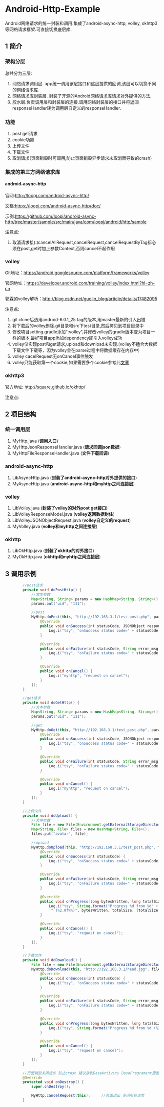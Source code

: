 # Android-Http-Example
Android网络请求的统一封装和调用.集成了android-async-http, volley, okhttp3等网络请求框架.可直接切换底层库.

## 1 简介

### 架构分层

总共分为三层:
1. 网络请求调用层. app统一调用该层接口和这层提供的回调,该层可以切换不同的网络请求库.
1. 网络请求库封装层. 封装了开源的Android网络请求库请求对外提供的方法.
1. 胶水层.负责调用层和封装层的连接.调用网络封装层的接口并将返回responseHandler转为调用层自定义的responseHandler.

### 功能
1. post get请求
1. cookie功能
1. 上传文件
1. 下载文件
1. 取消请求(页面销毁时可调用,防止页面销毁异步请求未取消而导致的crash)

### 集成的第三方网络请求库

#### android-async-http

官网:http://loopj.com/android-async-http/

文档:https://loopj.com/android-async-http/doc/

示例:https://github.com/loopj/android-async-http/tree/master/sample/src/main/java/com/loopj/android/http/sample

注意点:

1. 取消请求接口cancelAllRequest,cancelRequest,cancelRequestByTag都必须在post,get时加上参数Context,否则cancel不起作用

### volley

Git地址：https://android.googlesource.com/platform/frameworks/volley

官网地址：https://developer.android.com/training/volley/index.html?hl=zh-cn

郭霖的volley解析：http://blog.csdn.net/guolin_blog/article/details/17482095

注意点:

1. git clone后选用android-6.0.1_25 tag的版本,用master最新的引入出错
1. 将下载后的volley删除.git目录和src下test目录,然后拷贝到项目目录中
1. 修改项目setting.gradle添加":volley",并修改volley的gradle版本变为项目一样的版本,最好项目app添加dependency即引入volley成功
1. volley仅实现post和get请求,upload和download未实现.(volley不适合大数据下载文件下载等，因为volley会在parse过程中将数据缓存在内存中)
1. volley cacelRequest无onCancel事件触发
1. volley只能获取第一个cookie,如果需要多个cookie参考此[文章](http://www.w2bc.com/article/31961)

### okhttp3

官方地址: http://square.github.io/okhttp/

注意点:

## 2 项目结构

### 统一调用层
1. MyHttp.java     (**调用入口**)
1. MyHttpJsonResponseHandler.java      (**请求回调json数据**)
1. MyHttpFileResponseHandler.java      (**文件下载回调**)

### android-async-http
1. LibAsyncHttp.java   (**封装了android-async-http对外提供的接口**)
1. MyAsyncHttp.java    (**android-async-http和myhttp之间连接层**)

### volley
1. LibVolley.java  (**封装了volley的对外post get接口**)
1. LibVolleyResponseModel.java  (**volley返回数据封住**)
1. LibVolleyJSONObjectRequest.java     (**volley自定义的request**)
1. MyVolley.java     (**volley和myhttp之间连接层**)

### okhttp
1. LibOkHttp.java   (**封装了okhttp的对外接口**)
1. MyOkHttp.java    (**okhttp和myhttp之间连接层**)

## 3 调用示例

```java
        //post请求
        private void doPostHttp() {
            //文本参数
            Map<String, String> params = new HashMap<String, String>();
            params.put("uid", "111");

            //post
            MyHttp.doPost(this, "http://192.168.3.1/test_post.php", params, new MyHttpJsonResponseHandler() {
                @Override
                public void onSuccess(int statusCode, JSONObject response) {
                    Log.i("tsy", "onSuccess status code=" + statusCode + " response=" + response);
                }

                @Override
                public void onFailure(int statusCode, String error_msg) {
                    Log.i("tsy", "onFailure status code=" + statusCode + " error_msg=" + error_msg);
                }

                @Override
                public void onCancel() {
                    Log.i("myhttp", "request on cancel");
                }
            });
        }

        //get请求
        private void doGetHttp() {
            //文本参数
            Map<String, String> params = new HashMap<String, String>();
            params.put("uid", "111");

            //get
            MyHttp.doGet(this, "http://192.168.3.1/test_post.php", params, new MyHttpJsonResponseHandler() {
                @Override
                public void onSuccess(int statusCode, JSONObject response) {
                    Log.i("tsy", "onSuccess status code=" + statusCode + " response=" + response);
                }

                @Override
                public void onFailure(int statusCode, String error_msg) {
                    Log.i("tsy", "onFailure status code=" + statusCode + " error_msg=" + error_msg);
                }

                @Override
                public void onCancel() {
                    Log.i("myhttp", "request on cancel");
                }
            });
        }

        //上传文件
        private void doUpload() {
            //文件参数
            File file = new File(Environment.getExternalStorageDirectory() + "/girls/head/output_tmp2.jpg");
            Map<String, File> files = new HashMap<String, File>();
            files.put("avatar", file);

            //upload
            MyHttp.doUpload(this, "http://192.168.3.1/test_post.php", files, new MyHttpFileResponseHandler() {
                @Override
                public void onSuccess(int statusCode) {
                    Log.i("tsy", "onSuccess status code=" + statusCode);
                }

                @Override
                public void onFailure(int statusCode, String error_msg) {
                    Log.i("tsy", "onFailure status code=" + statusCode + " error_msg=" + error_msg);
                }

                @Override
                public void onProgress(long bytesWritten, long totalSize) {
                    Log.i("tsy", String.format("Progress %d from %d" +
                     " (%2.0f%%)", bytesWritten, totalSize, (totalSize > 0) ? (bytesWritten * 1.0 / totalSize) * 100 : -1));
                }

                @Override
                public void onCancel() {
                    Log.i("tsy", "request on cancel");
                }
            });
        }

        //下载文件
        private void doDownload() {
            File file = new File(Environment.getExternalStorageDirectory() + "/girls/head/output_tmp2.jpg");    //下载后存储的file位置
            MyHttp.doDownload(this, "http://192.168.3.1/head.jpg", file, new MyHttpFileResponseHandler() {
                @Override
                public void onSuccess(int statusCode) {
                    Log.i("tsy", "onSuccess status code=" + statusCode);
                }

                @Override
                public void onFailure(int statusCode, String error_msg) {
                    Log.i("tsy", "onFailure status code=" + statusCode);
                }

                @Override
                public void onProgress(long bytesWritten, long totalSize) {
                    Log.i("tsy", String.format("Progress %d from %d (%2.0f%%)", bytesWritten, totalSize, (totalSize > 0) ? (bytesWritten * 1.0 / totalSize) * 100 : -1));
                }

                @Override
                public void onCancel() {
                    Log.i("tsy", "request on cancel");
                }
            });
        }

        //页面销毁关闭请求 防止crash 建议放到BaseActivity BaseFragrament里面
        @Override
        protected void onDestroy() {
            super.onDestroy();

            MyHttp.cancelRequest(this);     //页面退出 关闭所有请求
        }
```